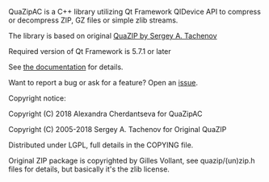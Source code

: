 QuaZipAC is a C++ library utilizing Qt Framework QIDevice API
to compress or decompress ZIP, GZ files or simple zlib streams.

The library is based on original [QuaZIP by Sergey A. Tachenov](https://github.com/stachenov/quazip)

Required version of Qt Framework is 5.7.1 or later

See [the documentation](https://kusharami.github.io/quazip/) for details.

Want to report a bug or ask for a feature? Open an [issue](https://github.com/kusharami/quazip/issues).

Copyright notice:

Copyright (C) 2018 Alexandra Cherdantseva for QuaZipAC

Copyright (C) 2005-2018 Sergey A. Tachenov for Original QuaZIP

Distributed under LGPL, full details in the COPYING file.

Original ZIP package is copyrighted by Gilles Vollant, see
quazip/(un)zip.h files for details, but basically it's the zlib license.
